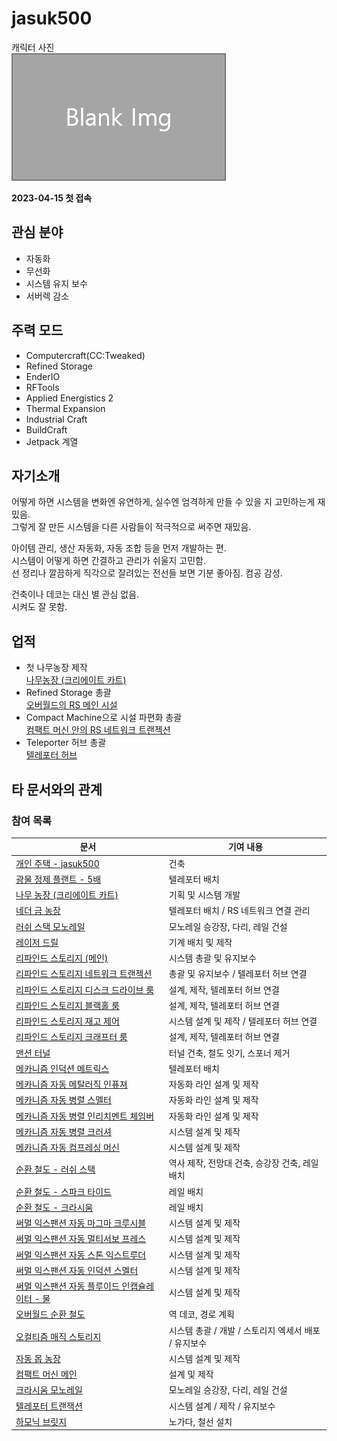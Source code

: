 # jasuk500

캐릭터 사진  
![캐릭터](../../asset/blank_img.jpg)

**2023-04-15 첫 접속**
## 관심 분야

- 자동화
- 무선화
- 시스템 유지 보수
- 서버렉 감소

## 주력 모드

- Computercraft(CC:Tweaked)
- Refined Storage
- EnderIO
- RFTools
- Applied Energistics 2
- Thermal Expansion
- Industrial Craft
- BuildCraft
- Jetpack 계열

## 자기소개

어떻게 하면 시스템을 변화엔 유연하게, 실수엔 엄격하게 만들 수 있을 지 고민하는게 재밌음.  
그렇게 잘 만든 시스템을 다른 사람들이 적극적으로 써주면 재밌음.  

아이템 관리, 생산 자동화, 자동 조합 등을 먼저 개발하는 편.  
시스템이 어떻게 하면 간결하고 관리가 쉬울지 고민함.  
선 정리나 깔끔하게 직각으로 잘려있는 전선들 보면 기분 좋아짐. 컴공 감성.  

건축이나 데코는 대신 별 관심 없음.  
시켜도 잘 못함.

## 업적

- 첫 나무농장 제작  
[나무농장 (크리에이트 카트)](../systems/tree_farm_create_cart.md)
- Refined Storage 총괄  
[오버월드의 RS 메인 시설](../systems/rs_main.md)
- Compact Machine으로 시설 파편화 총괄  
[컴팩트 머신 안의 RS 네트워크 트랜젝션](../systems/rs_network_tranjection.md)
- Teleporter 허브 총괄  
[텔레포터 허브](../systems/teleporter_hub.md)

## 타 문서와의 관계
<!-- 참여 목록 -->
<!-- tag_target_open:reverse_link_list:member_contribute -->
<!-- tag_arg:preset:member_contribute -->
### 참여 목록
|문서|기여 내용|
|---|---|
|[개인 주택 - jasuk500](../buildings/house_jasuk500.md)|건축|
|[광물 정제 플랜트 - 5배](../systems/mk_ore_processing_plant_5x.md)|텔레포터 배치|
|[나무 농장 (크리에이트 카트)](../systems/tree_farm_create_cart.md)|기획 및 시스템 개발|
|[네더 금 농장](../systems/nether_gold_farm.md)|텔레포터 배치 / RS 네트워크 연결 관리|
|[러쉬 스택 모노레일](../buildings/lush_stack_monorail.md)|모노레일 승강장, 다리, 레일 건설|
|[레이저 드릴](../systems/laser_drill.md)|기계 배치 및 제작|
|[리파인드 스토리지 (메인)](../systems/rs_main.md)|시스템 총괄 및 유지보수|
|[리파인드 스토리지 네트워크 트랜젝션](../systems/rs_network_tranjection.md)|총괄 및 유지보수 / 텔레포터 허브 연결|
|[리파인드 스토리지 디스크 드라이브 룸](../systems/rs_disk_drives.md)|설계, 제작, 텔레포터 허브 연결|
|[리파인드 스토리지 블랙홀 룸](../systems/rs_black_hole.md)|설계, 제작, 텔레포터 허브 연결|
|[리파인드 스토리지 재고 제어](../systems/rs_stock_control.md)|시스템 설계 및 제작 / 텔레포터 허브 연결|
|[리파인드 스토리지 크래프터 룸](../systems/rs_crafters.md)|설계, 제작, 텔레포터 허브 연결|
|[맨션 터널](../buildings/ocr_mansion_tunnel.md)|터널 건축, 철도 잇기, 스포너 제거|
|[메카니즘 인덕션 메트릭스](../systems/mk_induction_matrix.md)|텔레포터 배치|
|[메카니즘 자동 메탈러직 인퓨져](../systems/mk_auto_metallurgic_infuser.md)|자동화 라인 설계 및 제작|
|[메카니즘 자동 병렬 스멜터](../systems/mk_auto_smeltery.md)|자동화 라인 설계 및 제작|
|[메카니즘 자동 병렬 인리치멘트 체임버](../systems/mk_auto_enrichment_chamber.md)|자동화 라인 설계 및 제작|
|[메카니즘 자동 병렬 크러셔](../systems/mk_auto_crushers.md)|시스템 설계 및 제작|
|[메카니즘 자동 컴프레싱 머신](../systems/mk_auto_compressing.md)|시스템 설계 및 제작|
|[순환 철도 - 러쉬 스택](../buildings/ocr_lush_stack.md)|역사 제작, 전망대 건축, 승강장 건축, 레일 배치|
|[순환 철도 - 스파크 타이드](../buildings/ocr_spark_tide.md)|레일 배치|
|[순환 철도 - 크라시움](../buildings/ocr_cratium.md)|레일 배치|
|[써멀 익스팬션 자동 마그마 크루시블](../systems/te_auto_magma_crucible.md)|시스템 설계 및 제작|
|[써멀 익스팬션 자동 멀티서보 프레스](../systems/te_auto_multiservo_press.md)|시스템 설계 및 제작|
|[써멀 익스팬션 자동 스톤 익스트루더](../systems/te_stone_extruder.md)|시스템 설계 및 제작|
|[써멀 익스팬션 자동 인덕션 스멜터](../systems/te_auto_induction_smelter.md)|시스템 설계 및 제작|
|[써멀 익스팬션 자동 플루이드 인캡슐레이터 - 물](../systems/te_auto_fluid_encapsulator_water.md)|시스템 설계 및 제작|
|[오버월드 순환 철도](../buildings/overworld_circular_railway.md)|역 데코, 경로 계획|
|[오컬티즘 매직 스토리지](../systems/occultism_magic_storage.md)|시스템 총괄 / 개발 / 스토리지 엑세서 배포 / 유지보수|
|[자동 몹 농장](../systems/auto_mob_farm.md)|시스템 설계 및 제작|
|[컴팩트 머신 메인](../systems/cm_compactmachine_main.md)|설계 및 제작|
|[크라시움 모노레일](../buildings/cratium_monorail.md)|모노레일 승강장, 다리, 레일 건설|
|[텔레포터 트랜잭션](../systems/teleporter_hub.md)|시스템 설계 / 제작 / 유지보수|
|[하모닉 브릿지](../buildings/ocr_harmonic_bridge.md)|노가다, 철선 설치|
<!-- tag_close -->


<!-- tag_target_open:frame:test1 -->
<!-- tag_close -->